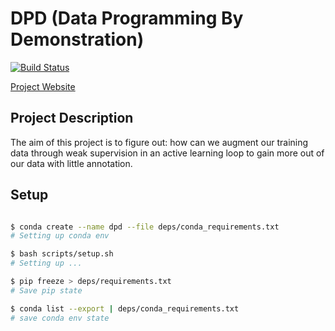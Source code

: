 # DPD (Data Programming By Demonstration)

[![Build Status](https://travis-ci.com/AkshatSh/DPD.svg?branch=master)](https://travis-ci.com/AkshatSh/DPD)

[Project Website](https://akshatsh.github.io/DPD/)

## Project Description

The aim of this project is to figure out: how can we augment our training data through weak supervision in an active learning loop to gain more out of our data with little annotation.

## Setup

```bash

$ conda create --name dpd --file deps/conda_requirements.txt
# Setting up conda env

$ bash scripts/setup.sh
# Setting up ...

$ pip freeze > deps/requirements.txt
# Save pip state

$ conda list --export | deps/conda_requirements.txt
# save conda env state

```